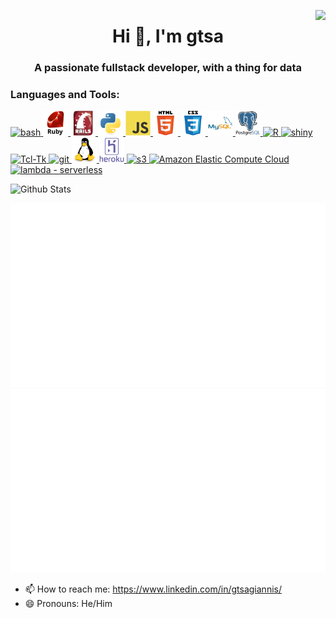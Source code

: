 <p>
  <img src="https://weather-icon.journeyad.repl.co/@london?v=1" align="right">
</p>

<h1 align="center">Hi 👋, I'm gtsa</h1>
<h3 align="center">A passionate fullstack developer, with a thing for data</h3>

<h3 align="left">Languages and Tools:</h3>
<p align="left">
  <a href="https://www.gnu.org/software/bash/" target="_blank">
    <img src="https://www.vectorlogo.zone/logos/gnu_bash/gnu_bash-icon.svg" alt="bash" width="40" height="40"/> 
  </a>
  <a href="https://www.ruby-lang.org/" target="_blank">
    <img src="https://raw.githubusercontent.com/devicons/devicon/master/icons/ruby/ruby-original-wordmark.svg" alt="ruby" width="40" height="40"/>
  </a>
   <a href="https://rubyonrails.org" target="_blank">
    <img src="https://raw.githubusercontent.com/devicons/devicon/master/icons/rails/rails-original-wordmark.svg" alt="rails" width="40" height="40"/>
  </a>
  <a href="https://www.python.org" target="_blank">
    <img src="https://raw.githubusercontent.com/devicons/devicon/master/icons/python/python-original.svg" alt="python" width="40" height="40"/>
  </a>
  <a href="https://developer.mozilla.org/en-US/docs/Web/JavaScript" target="_blank">
    <img src="https://raw.githubusercontent.com/devicons/devicon/master/icons/javascript/javascript-original.svg" alt="javascript" width="40" height="40"/>
  </a>
  <a href="https://www.w3.org/html/" target="_blank">
    <img src="https://raw.githubusercontent.com/devicons/devicon/master/icons/html5/html5-original-wordmark.svg" alt="html5" width="40" height="40"/>
  </a>
  <a href="https://www.w3schools.com/css/" target="_blank">
    <img src="https://raw.githubusercontent.com/devicons/devicon/master/icons/css3/css3-original-wordmark.svg" alt="css3" width="40" height="40"/>
  </a>
  <a href="https://www.mysql.com/" target="_blank">
    <img src="https://raw.githubusercontent.com/devicons/devicon/master/icons/mysql/mysql-original-wordmark.svg" alt="mysql" width="40" height="40"/>
  </a>
  <a href="https://www.postgresql.org" target="_blank">
    <img src="https://raw.githubusercontent.com/devicons/devicon/master/icons/postgresql/postgresql-original-wordmark.svg" alt="postgresql" width="40" height="40"/>
  </a>
  <a href="https://www.r-project.org/" target="_blank">
    <img src="https://upload.wikimedia.org/wikipedia/commons/thumb/1/1b/R_logo.svg/724px-R_logo.svg.png?20160212050515" alt="R" width="40" height="40"/>
  </a>
  <a href="https://shiny.rstudio.com/" target="_blank">
    <img src="https://community.rstudio.com/uploads/default/original/1X/c017cef9c13bc937df73659d3b5b1411a39c7ed2.png" alt="shiny" width="40" height="40"/>
  </a>
  <a href="https://www.tcl.tk/" target="_blank">
    <img src="https://upload.wikimedia.org/wikipedia/commons/d/d3/Tcl-Tk_universal_scripting.svg" alt="Tcl-Tk" width="40" height="40"/>
  </a>
  <a href="https://git-scm.com/" target="_blank">
    <img src="https://www.vectorlogo.zone/logos/git-scm/git-scm-icon.svg" alt="git" width="40" height="40"/>
  </a>
  <a href="https://www.linux.org/" target="_blank">
    <img src="https://raw.githubusercontent.com/devicons/devicon/master/icons/linux/linux-original.svg" alt="linux" width="40" height="40"/>
  </a>
  <a href="https://www.heroku.com/" target="_blank">
    <img src="https://raw.githubusercontent.com/devicons/devicon/master/icons/heroku/heroku-original-wordmark.svg" alt="heroku" width="40" height="40"/>
  </a>
  <a href="https://aws.amazon.com/s3/" target="_blank">
    <img src="https://user-images.githubusercontent.com/2277182/75613896-f24f5800-5b32-11ea-966e-4ed4b41f873a.png" alt="s3" width="40" height="40"/>
  </a>
  <a href="https://aws.amazon.com/ec2/" target="_blank">
    <img src="https://upload.wikimedia.org/wikipedia/commons/thumb/b/b9/AWS_Simple_Icons_Compute_Amazon_EC2_Instances.svg/1024px-AWS_Simple_Icons_Compute_Amazon_EC2_Instances.svg.png" alt="Amazon Elastic Compute Cloud" width="40" height="40"/>
  </a>
  <a href="https://www.serverless.com/framework/docs/providers/aws/guide/functions" target="_blank">
    <img src="https://cdn.worldvectorlogo.com/logos/aws-lambda-1.svg" alt="lambda - serverless" width="40" height="40"/>
  </a>
</p>
  
  
<!--   SciPy
  https://upload.wikimedia.org/wikipedia/commons/thumb/b/b2/SCIPY_2.svg/1200px-SCIPY_2.svg.png
  Scikitlearn
  https://upload.wikimedia.org/wikipedia/commons/0/05/Scikit_learn_logo_small.svg
  NumPy
  https://user-images.githubusercontent.com/67586773/105040771-43887300-5a88-11eb-9f01-bee100b9ef22.png
  PanDas
  https://upload.wikimedia.org/wikipedia/commons/thumb/2/22/Pandas_mark.svg/1200px-Pandas_mark.svg.png
  Matplotlib
  https://upload.wikimedia.org/wikipedia/commons/thumb/8/84/Matplotlib_icon.svg/1200px-Matplotlib_icon.svg.png
  Seaborn
  https://seeklogo.com/images/S/seaborn-logo-244EB2DEC5-seeklogo.com.png
  ggplot2
  https://raw.githubusercontent.com/rstudio/hex-stickers/master/PNG/ggplot2.png -->





![Github Stats](https://github-readme-stats.vercel.app/api?username=gtsa&bg_color=30,e96443,904e95&title_color=fff&text_color=fff)

![](https://raw.githubusercontent.com/gtsa/github-stats-transparent/output/generated/overview.svg)
![](https://raw.githubusercontent.com/gtsa/github-stats-transparent/output/generated/languages.svg)

<!-- - 🔭 I’m currently working on ...
- 🌱 I’m currently learning ...
- 👯 I’m looking to collaborate on ...
- 🤔 I’m looking for help with ...
- 💬 Ask me about ... -->
- 📫 How to reach me: https://www.linkedin.com/in/gtsagiannis/
- 😄 Pronouns: He/Him
<!-- - ⚡ Fun fact: ... -->


<!--
**gtsa/gtsa** is a ✨ _special_ ✨ repository because its `README.md` (this file) appears on your GitHub profile.

Here are some ideas to get you started:
-->
